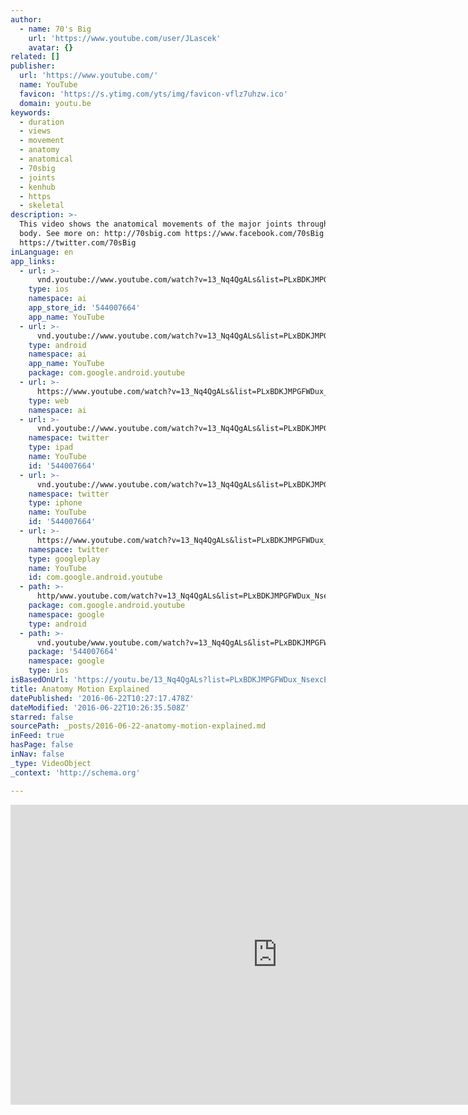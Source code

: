 ```yaml
---
author:
  - name: 70's Big
    url: 'https://www.youtube.com/user/JLascek'
    avatar: {}
related: []
publisher:
  url: 'https://www.youtube.com/'
  name: YouTube
  favicon: 'https://s.ytimg.com/yts/img/favicon-vflz7uhzw.ico'
  domain: youtu.be
keywords:
  - duration
  - views
  - movement
  - anatomy
  - anatomical
  - 70sbig
  - joints
  - kenhub
  - https
  - skeletal
description: >-
  This video shows the anatomical movements of the major joints throughout the
  body. See more on: http://70sbig.com https://www.facebook.com/70sBig
  https://twitter.com/70sBig
inLanguage: en
app_links:
  - url: >-
      vnd.youtube://www.youtube.com/watch?v=13_Nq4QgALs&list=PLxBDKJMPGFWDux_NsexcEk1Cag3jkTT-E&feature=applinks
    type: ios
    namespace: ai
    app_store_id: '544007664'
    app_name: YouTube
  - url: >-
      vnd.youtube://www.youtube.com/watch?v=13_Nq4QgALs&list=PLxBDKJMPGFWDux_NsexcEk1Cag3jkTT-E&feature=applinks
    type: android
    namespace: ai
    app_name: YouTube
    package: com.google.android.youtube
  - url: >-
      https://www.youtube.com/watch?v=13_Nq4QgALs&list=PLxBDKJMPGFWDux_NsexcEk1Cag3jkTT-E&feature=applinks
    type: web
    namespace: ai
  - url: >-
      vnd.youtube://www.youtube.com/watch?v=13_Nq4QgALs&list=PLxBDKJMPGFWDux_NsexcEk1Cag3jkTT-E&feature=applinks
    namespace: twitter
    type: ipad
    name: YouTube
    id: '544007664'
  - url: >-
      vnd.youtube://www.youtube.com/watch?v=13_Nq4QgALs&list=PLxBDKJMPGFWDux_NsexcEk1Cag3jkTT-E&feature=applinks
    namespace: twitter
    type: iphone
    name: YouTube
    id: '544007664'
  - url: >-
      https://www.youtube.com/watch?v=13_Nq4QgALs&list=PLxBDKJMPGFWDux_NsexcEk1Cag3jkTT-E
    namespace: twitter
    type: googleplay
    name: YouTube
    id: com.google.android.youtube
  - path: >-
      http/www.youtube.com/watch?v=13_Nq4QgALs&list=PLxBDKJMPGFWDux_NsexcEk1Cag3jkTT-E
    package: com.google.android.youtube
    namespace: google
    type: android
  - path: >-
      vnd.youtube/www.youtube.com/watch?v=13_Nq4QgALs&list=PLxBDKJMPGFWDux_NsexcEk1Cag3jkTT-E
    package: '544007664'
    namespace: google
    type: ios
isBasedOnUrl: 'https://youtu.be/13_Nq4QgALs?list=PLxBDKJMPGFWDux_NsexcEk1Cag3jkTT-E'
title: Anatomy Motion Explained
datePublished: '2016-06-22T10:27:17.478Z'
dateModified: '2016-06-22T10:26:35.508Z'
starred: false
sourcePath: _posts/2016-06-22-anatomy-motion-explained.md
inFeed: true
hasPage: false
inNav: false
_type: VideoObject
_context: 'http://schema.org'

---
```

<iframe src="https://cdn.embedly.com/widgets/media.html?src=https%3A%2F%2Fwww.youtube.com%2Fembed%2Fvideoseries%3Flist%3DPLxBDKJMPGFWDux_NsexcEk1Cag3jkTT-E&amp;url=http%3A%2F%2Fwww.youtube.com%2Fwatch%3Fv%3D13_Nq4QgALs&amp;image=https%3A%2F%2Fi.ytimg.com%2Fvi%2F13_Nq4QgALs%2Fhqdefault.jpg&amp;key=b7d04c9b404c499eba89ee7072e1c4f7&amp;type=text%2Fhtml&amp;schema=youtube" width="854" height="480" scrolling="no" frameborder="0" allowfullscreen="" style=""></iframe>